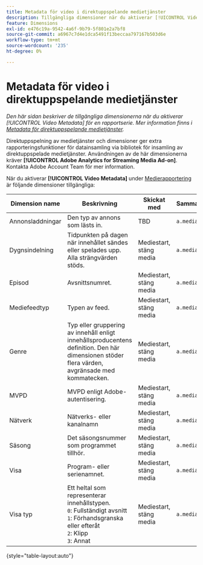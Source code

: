 ```yaml
---
title: Metadata för video i direktuppspelande medietjänster
description: Tillgängliga dimensioner när du aktiverar [!UICONTROL Video Metadata] för en rapportserie.
feature: Dimensions
exl-id: e476c19a-9542-4a6f-9b79-5f801e2a7bf8
source-git-commit: a6967c7d4e1dca5491f13beccaa797167b503d6e
workflow-type: tm+mt
source-wordcount: '235'
ht-degree: 0%

---
```


# Metadata för video i direktuppspelande medietjänster

*Den här sidan beskriver de tillgängliga dimensionerna när du aktiverar [!UICONTROL Video Metadata] för en rapportserie. Mer information finns i [Metadata för direktuppspelande medietjänster](../metrics/sm-video-metadata.md).*

Direktuppspelning av medietjänster och dimensioner ger extra rapporteringsfunktioner för datainsamling via bibliotek för insamling av direktuppspelade medietjänster. Användningen av de här dimensionerna kräver **[!UICONTROL Adobe Analytics for Streaming Media Ad-on]**. Kontakta Adobe Account Team för mer information.

När du aktiverar **[!UICONTROL Video Metadata]** under [Medierapportering](/help/admin/tools/manage-rs/edit-settings/media-management.md) är följande dimensioner tillgängliga:

| Dimension name | Beskrivning | Skickat med | Sammanhangsdatavariabel |
| --- | --- | --- | --- |
| Annonsladdningar | Den typ av annons som lästs in. | TBD | `a.media.adLoad` |
| Dygnsindelning | Tidpunkten på dagen när innehållet sändes eller spelades upp. Alla strängvärden stöds. | Mediestart, stäng media | `a.media.dayPart` |
| Episod | Avsnittsnumret. | Mediestart, stäng media | `a.media.episode` |
| Mediefeedtyp | Typen av feed. | Mediestart, stäng media | `a.media.feed` |
| Genre | Typ eller gruppering av innehåll enligt innehållsproducentens definition. Den här dimensionen stöder flera värden, avgränsade med kommatecken. | Mediestart, stäng media | `a.media.genre` |
| MVPD | MVPD enligt Adobe-autentisering. | Mediestart, stäng media | `a.media.pass.mvpd` |
| Nätverk | Nätverks- eller kanalnamn | Mediestart, stäng media | `a.media.network` |
| Säsong | Det säsongsnummer som programmet tillhör. | Mediestart, stäng media | `a.media.season` |
| Visa | Program- eller serienamnet. | Mediestart, stäng media | `a.media.show` |
| Visa typ | Ett heltal som representerar innehållstypen.<br>`0`: Fullständigt avsnitt <br>`1`: Förhandsgranska eller efteråt<br>`2`: Klipp<br>`3`: Annat | Mediestart, stäng media | `a.media.type` |

{style="table-layout:auto"}
